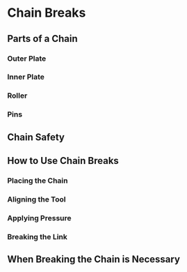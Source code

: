 # Chain Breaks
## Parts of a Chain
### Outer Plate
### Inner Plate
### Roller
### Pins
## Chain Safety
## How to Use Chain Breaks
### Placing the Chain
### Aligning the Tool
### Applying Pressure
### Breaking the Link
## When Breaking the Chain is Necessary